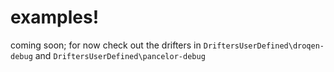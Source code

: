 # examples!

coming soon; for now check out the drifters in `DriftersUserDefined\droqen-debug` and `DriftersUserDefined\pancelor-debug`
